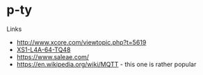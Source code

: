 # p-ty

Links 

*  http://www.xcore.com/viewtopic.php?t=5619
*  [XS1-L4A-64-TQ48](https://www.xmos.com/published/xs1-l4a-64-tq48-datasheet)
*  https://www.saleae.com/
*  https://en.wikipedia.org/wiki/MQTT  - this one is rather popular 
